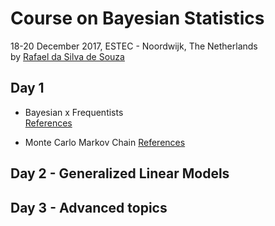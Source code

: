 # Course on Bayesian Statistics
18-20 December 2017,  ESTEC - Noordwijk, The Netherlands   
by [Rafael da Silva de Souza](www.rafaelsdesouza.com)  


## Day 1 

-   Bayesian x Frequentists  
    [References](https://github.com/RafaelSdeSouza/Bayes_ESTEC/blob/master/Day_1/references.md)  

-   Monte Carlo Markov Chain
    [References](https://github.com/RafaelSdeSouza/Bayes_ESTEC/blob/master/Day_1/references_mcmc.md)  


## Day 2 - Generalized Linear Models  

## Day 3 - Advanced topics
